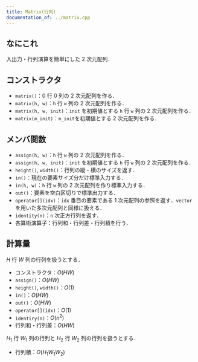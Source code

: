 ```yaml
---
title: Matrix(行列)
documentation_of: ../matrix.cpp
---
```


## なにこれ
入出力・行列演算を簡単にした $2$ 次元配列．

## コンストラクタ
- `matrix()`：$0$ 行 $0$ 列の $2$ 次元配列を作る．
- `matrix(h, w)`：`h` 行 `w` 列の $2$ 次元配列を作る．
- `matrix(h, w, init)`：`init` を初期値とする `h` 行 `w` 列の $2$ 次元配列を作る．
- `matrix(m_init)`：`m_init`を初期値とする $2$ 次元配列を作る．

## メンバ関数
- `assign(h, w)`：`h` 行 `w` 列の $2$ 次元配列を作る．
- `assign(h, w, init)`：`init` を初期値とする `h` 行 `w` 列の $2$ 次元配列を作る．
- `height()`, `width()`：行列の縦・横のサイズを返す．
- `in()`：現在の要素サイズ分だけ標準入力する．
- `in(h, w)`：`h` 行 `w` 列の $2$ 次元配列を作り標準入力する．
- `out()`：要素を空白区切りで標準出力する．
- `operator[](idx)`：`idx` 番目の要素である $1$ 次元配列の参照を返す．`vector` を用いた多次元配列と同様に扱える．
- `identity(n)`：`n` 次正方行列を返す．
- 各算術演算子：行列和・行列差・行列積を行う．

## 計算量
$H$ 行 $W$ 列の行列を扱うとする．
- コンストラクタ：$O(HW)$
- `assign()`：$O(HW)$
- `height()`, `width()`：$O(1)$
- `in()`：$O(HW)$
- `out()`：$O(HW)$
- `operator[](idx)`：$O(1)$
- `identiry(n)`：$O(n^2)$
- 行列和・行列差：$O(HW)$

$H_1$ 行 $W_1$ 列の行列と $H_2$ 行 $W_2$ 列の行列を扱うとする．
- 行列積：$O(H_1W_1W_2)$